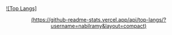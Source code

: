 [![Top Langs]<center>(https://github-readme-stats.vercel.app/api/top-langs/?username=nabilramy&layout=compact)](https://github.com/anuraghazra/github-readme-stats)</center>
